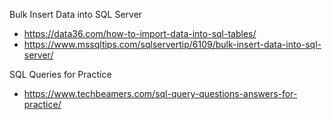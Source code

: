 Bulk Insert Data into SQL Server

* https://data36.com/how-to-import-data-into-sql-tables/
* https://www.mssqltips.com/sqlservertip/6109/bulk-insert-data-into-sql-server/



SQL Queries for Practice
* https://www.techbeamers.com/sql-query-questions-answers-for-practice/


